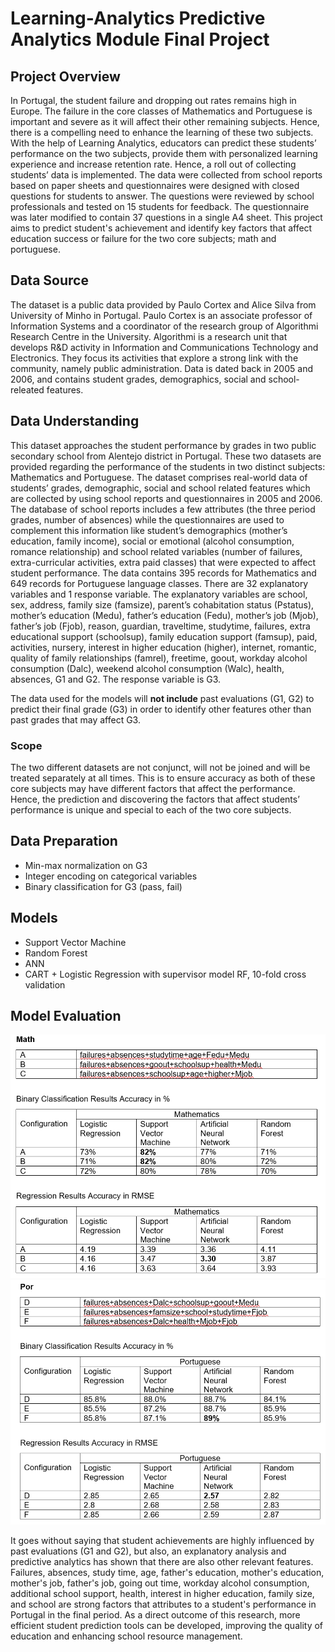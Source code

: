 # Learning-Analytics Predictive Analytics Module Final Project

## Project Overview
In Portugal, the student failure and dropping out rates remains high in Europe. The failure in the core classes of Mathematics and Portuguese is important and severe as it will affect their other remaining subjects. Hence, there is a compelling need to enhance the learning of these two subjects. With the help of Learning Analytics, educators can predict these students’ performance on the two subjects, provide them with personalized learning experience and increase retention rate. Hence, a roll out of collecting students’ data is implemented. The data were collected from school reports based on paper sheets and questionnaires were designed with closed questions for students to answer. The questions were reviewed by school professionals and tested on 15 students for feedback. The questionnaire was later modified to contain 37 questions in a single A4 sheet.
This project aims to predict student's achievement and identify key factors that affect education success or failure for the two core subjects; math and portuguese.

## Data Source
The dataset is a public data provided by Paulo Cortex and Alice Silva from University of Minho in Portugal. Paulo Cortex is an associate professor of Information Systems and a coordinator of the research group of Algorithmi Research Centre in the University. Algorithmi is a research unit that develops R&D activity in Information and Communications Technology and Electronics. They focus its activities that explore a strong link with the community, namely public administration. Data is dated back in 2005 and 2006, and contains student grades, demographics, social and school-releated features.

## Data Understanding
This dataset approaches the student performance by grades in two public secondary school from Alentejo district in Portugal. These two datasets are provided regarding the performance of the students in two distinct subjects: Mathematics and Portuguese. The dataset comprises real-world data of students’ grades, demographic, social and school related features which are collected by using school reports and questionnaires in 2005 and 2006. The database of school reports includes a few attributes (the three period grades, number of absences) while the questionnaires are used to complement this information like student’s demographics (mother’s education, family income), social or emotional (alcohol consumption, romance relationship) and school related variables (number of failures, extra-curricular activities, extra paid classes) that were expected to affect student performance. The data contains 395 records for Mathematics and 649 records for Portuguese language classes.
There are 32 explanatory variables and 1 response variable.
The explanatory variables are school, sex, address, family size (famsize), parent’s cohabitation status (Pstatus), mother’s education (Medu), father’s education (Fedu), mother’s job (Mjob), father’s job (Fjob), reason, guardian, traveltime, studytime, failures, extra educational support (schoolsup), family education support (famsup), paid, activities, nursery, interest in higher education (higher), internet, romantic, quality of family relationships (famrel), freetime, goout, workday alcohol consumption (Dalc), weekend alcohol consumption (Walc), health, absences, G1 and G2.
The response variable is G3.

The data used for the models will **not include** past evaluations (G1, G2) to predict their final grade (G3) in order to identify other features other than past grades that may affect G3.

### Scope
The two different datasets are not conjunct, will not be joined and will be treated separately at all times. This is to ensure accuracy as both of these core subjects may have different factors that affect the performance. Hence, the prediction and discovering the factors that affect students’ performance is unique and special to each of the two core subjects.

## Data Preparation
* Min-max normalization on G3
* Integer encoding on categorical variables
* Binary classification for G3 (pass, fail)


## Models
* Support Vector Machine
* Random Forest
* ANN
* CART + Logistic Regression with supervisor model RF, 10-fold cross validation

## Model Evaluation
![math performance](https://github.com/calvenjs/Learning-Analytics/blob/main/ModelPerformanceMath.PNG)
![math performance](https://github.com/calvenjs/Learning-Analytics/blob/main/ModelPerformancePor.PNG)


It goes without saying that student achievements are highly influenced by past evaluations (G1 and G2), but also, an explanatory analysis and predictive analytics has shown that there are also other relevant features.
Failures, absences, study time, age, father's education, mother's education, mother's job, father's job, going out time, workday alcohol consumption, additional school support, health, interest in higher education, family size, and school are strong factors that attributes to a student's performance in Portugal in the final period.
As a direct outcome of this research, more efficient student prediction tools can be developed, improving the quality of education and enhancing school resource management. 

